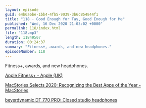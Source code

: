 ```yaml
---
layout: episode
guid: e4b6a6be-1bb4-4fb5-9039-3b6c854844f1
title: "118 - Good Enough for Tay, Good Enough for Me"
published: "Wed, 16 Dec 2020 21:03:02 +0000"
permalink: 118/index.html
file: "118.mp3"
length: 11849507
duration: 00:24:37
summary: "Fitness+, awards, and new headphones."
episodeNumber: 118
---
```


Fitness+, awards, and new headphones.

[Apple Fitness+ - Apple (UK)](https://www.apple.com/uk/apple-fitness-plus/)

[MacStories Selects 2020: Recognizing the Best Apps of the Year - MacStories](https://www.macstories.net/stories/macstories-selects-2020-recognizing-the-best-apps-of-the-year/)

[beyerdynamic DT 770 PRO: Closed studio headphones](https://europe.beyerdynamic.com/dt-770-pro.html)

